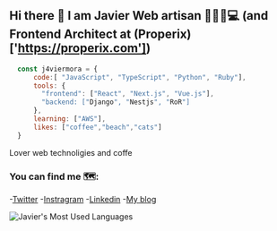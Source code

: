 ## Hi there 👋 I am Javier Web artisan 👨🏽‍💻💻  (and Frontend Architect at (Properix)['https://properix.com'])


```js
  const j4viermora = {
      code:[ "JavaScript", "TypeScript", "Python", "Ruby"],
      tools: {
        "frontend": ["React", "Next.js", "Vue.js"],
        "backend: ["Django", "Nestjs", "RoR"]
      },
      learning: ["AWS"],
      likes: ["coffee","beach","cats"]
  }
```

Lover web technoligies and coffe

### You can find me 🗺️:
-[Twitter](https://twitter.com/j4viermora)
-[Instragram](https://instagram.com/j4viermora)
-[Linkedin](https://www.linkedin.com/in/j4viermora)
-[My blog](https://j4viermora.hobbylayer.com/blog)

![Javier's Most Used Languages](https://github-readme-stats.vercel.app/api/top-langs/?username=j4viermora&theme=nord&layout=compact&hide=HTML)
